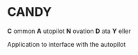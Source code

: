 # CANDY

**C** ommon **A** utopilot **N** ovation **D** ata **Y** eller

Application to interface with the autopilot
